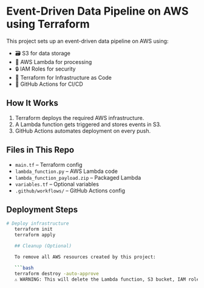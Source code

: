 # Event-Driven Data Pipeline on AWS using Terraform

This project sets up an event-driven data pipeline on AWS using:
- 🗃️ S3 for data storage
- 🧠 AWS Lambda for processing
- 🔒 IAM Roles for security
- 🔁 Terraform for Infrastructure as Code
- 🚀 GitHub Actions for CI/CD

## How It Works

1. Terraform deploys the required AWS infrastructure.
2. A Lambda function gets triggered and stores events in S3.
3. GitHub Actions automates deployment on every push.

## Files in This Repo

- `main.tf` – Terraform config
- `lambda_function.py` – AWS Lambda code
- `lambda_function_payload.zip` – Packaged Lambda
- `variables.tf` – Optional variables
- `.github/workflows/` – GitHub Actions config

 ## Deployment Steps

 ```bash
 # Deploy infrastructure
    terraform init
    terraform apply

    ## Cleanup (Optional)

    To remove all AWS resources created by this project:

    ```bash
    terraform destroy -auto-approve
    ⚠️ WARNING: This will delete the Lambda function, S3 bucket, IAM roles, and all data.

    


